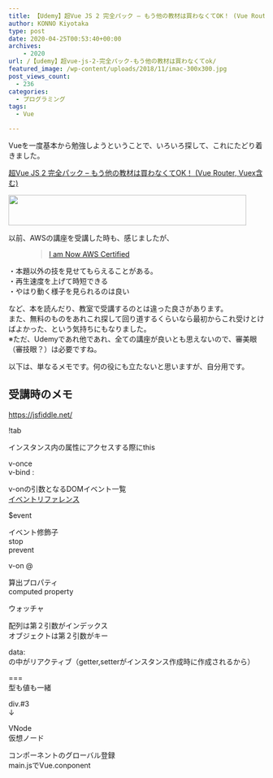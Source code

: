 ```yaml
---
title: 【Udemy】超Vue JS 2 完全パック – もう他の教材は買わなくてOK！ (Vue Router, Vuex含む)
author: KONNO Kiyotaka
type: post
date: 2020-04-25T00:53:40+00:00
archives:
    - 2020
url: /【udemy】超vue-js-2-完全パック-もう他の教材は買わなくてok/
featured_image: /wp-content/uploads/2018/11/imac-300x300.jpg
post_views_count:
  - 236
categories:
  - プログラミング
tags:
  - Vue

---
```

Vueを一度基本から勉強しようということで、いろいろ探して、これにたどり着きました。

<a href="https://www.udemy.com/share/101rYoCUASeVlbRXw=/" target="_blank" aria-label="超Vue JS 2 完全パック - もう他の教材は買わなくてOK！ (Vue Router, Vuex含む) (opens in a new tab)" rel="noreferrer noopener" class="aioseop-link">超Vue JS 2 完全パック &#8211; もう他の教材は買わなくてOK！ (Vue Router, Vuex含む)</a>


<a href="https://px.a8.net/svt/ejp?a8mat=35CYNN+8JT6UI+3L4M+6F9M9" rel="nofollow"> <img border="0" width="468" height="60" alt="" src="https://www24.a8.net/svt/bgt?aid=190401395517&wid=004&eno=01&mid=s00000016735001079000&mc=1" /></a><img border="0" width="1" height="1" src="https://i1.wp.com/www19.a8.net/0.gif?resize=1%2C1&#038;ssl=1" alt="" data-recalc-dims="1" /> 

以前、AWSの講座を受講した時も、感じましたが、<figure class="wp-block-embed-wordpress wp-block-embed is-type-wp-embed is-provider-programmers-office">

<div class="wp-block-embed__wrapper">
  <blockquote class="wp-embedded-content" data-secret="hHCoNVpj2V">
    <a href="/i-am-now-aws-certified/">I am Now AWS Certified</a>
  </blockquote>
</div></figure> 

・本題以外の技を見せてもらえることがある。  
・再生速度を上げて時短できる  
・やはり動く様子を見られるのは良い

など、本を読んだり、教室で受講するのとは違った良さがあります。  
また、無料のものをあれこれ探して回り道するくらいなら最初からこれ受けとけばよかった、という気持ちにもなりました。  
※ただ、Udemyであれ他であれ、全ての講座が良いとも思えないので、審美眼（審技眼？）は必要ですね。

以下は、単なるメモです。何の役にも立たないと思いますが、自分用です。

## 受講時のメモ

<https://jsfiddle.net/>

!tab

インスタンス内の属性にアクセスする際にthis

v-once  
v-bind :

v-onの引数となるDOMイベント一覧  
[イベントリファレンス][1]

$event

イベント修飾子  
stop  
prevent

v-on @

算出プロパティ  
computed property

ウォッチャ

配列は第２引数がインデックス  
オブジェクトは第２引数がキー

data:  
の中がリアクティブ（getter,setterがインスタンス作成時に作成されるから）

===  
型も値も一緒

div.#3  
↓

VNode  
仮想ノード

コンポーネントのグローバル登録  
main.jsでVue.conponent

 [1]: https://developer.mozilla.org/ja/docs/Web/Events